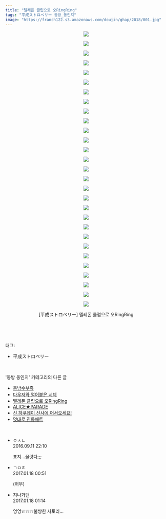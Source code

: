 ```yaml
---
title: "텔레폰 클럽으로 오RingRing"
tags: "平成ストロベリー 동방_동인지"
image: "https://franch122.s3.amazonaws.com/doujin/ghap/2018/001.jpg"
---
```

<div class="article">
<p style="text-align: center; clear: none; float: none;"><img src="{{ site.imgserver4 }}/ghap/2018/001.jpg"/></p>
<p style="text-align: center; clear: none; float: none;"><img src="{{ site.imgserver4 }}/ghap/2018/002.jpg"/></p>
<p style="text-align: center; clear: none; float: none;"><img src="{{ site.imgserver4 }}/ghap/2018/003.jpg"/></p>
<p style="text-align: center; clear: none; float: none;"><img src="{{ site.imgserver4 }}/ghap/2018/004.jpg"/></p>
<p style="text-align: center; clear: none; float: none;"><img src="{{ site.imgserver4 }}/ghap/2018/005.jpg"/></p>
<p style="text-align: center; clear: none; float: none;"><img src="{{ site.imgserver4 }}/ghap/2018/006.jpg"/></p>
<p style="text-align: center; clear: none; float: none;"><img src="{{ site.imgserver4 }}/ghap/2018/007.jpg"/></p>
<p style="text-align: center; clear: none; float: none;"><img src="{{ site.imgserver4 }}/ghap/2018/008.jpg"/></p>
<p style="text-align: center; clear: none; float: none;"><img src="{{ site.imgserver4 }}/ghap/2018/009.jpg"/></p>
<p style="text-align: center; clear: none; float: none;"><img src="{{ site.imgserver4 }}/ghap/2018/010.jpg"/></p>
<p style="text-align: center; clear: none; float: none;"><img src="{{ site.imgserver4 }}/ghap/2018/011.jpg"/></p>
<p style="text-align: center; clear: none; float: none;"><img src="{{ site.imgserver4 }}/ghap/2018/012.jpg"/></p>
<p style="text-align: center; clear: none; float: none;"><img src="{{ site.imgserver4 }}/ghap/2018/013.jpg"/></p>
<p style="text-align: center; clear: none; float: none;"><img src="{{ site.imgserver4 }}/ghap/2018/014.jpg"/></p>
<p style="text-align: center; clear: none; float: none;"><img src="{{ site.imgserver4 }}/ghap/2018/015.jpg"/></p>
<p style="text-align: center; clear: none; float: none;"><img src="{{ site.imgserver4 }}/ghap/2018/016.jpg"/></p>
<p style="text-align: center; clear: none; float: none;"><img src="{{ site.imgserver4 }}/ghap/2018/017.jpg"/></p>
<p style="text-align: center; clear: none; float: none;"><img src="{{ site.imgserver4 }}/ghap/2018/018.jpg"/></p>
<p style="text-align: center; clear: none; float: none;"><img src="{{ site.imgserver4 }}/ghap/2018/019.jpg"/></p>
<p style="text-align: center; clear: none; float: none;"><img src="{{ site.imgserver4 }}/ghap/2018/020.jpg"/></p>
<p style="text-align: center; clear: none; float: none;"><img src="{{ site.imgserver4 }}/ghap/2018/021.jpg"/></p>
<p style="text-align: center; clear: none; float: none;"><img src="{{ site.imgserver4 }}/ghap/2018/022.jpg"/></p>
<p style="text-align: center; clear: none; float: none;"><img src="{{ site.imgserver4 }}/ghap/2018/023.jpg"/></p>
<p style="text-align: center; clear: none; float: none;"><img src="{{ site.imgserver4 }}/ghap/2018/024.jpg"/></p>
<p style="text-align: center; clear: none; float: none;"><img src="{{ site.imgserver4 }}/ghap/2018/025.jpg"/></p>
<p style="text-align: center; clear: none; float: none;"><img src="{{ site.imgserver4 }}/ghap/2018/026.jpg"/></p>
<p style="text-align: center; clear: none; float: none;"><img src="{{ site.imgserver4 }}/ghap/2018/027.jpg"/></p>
<p style="text-align: center; clear: none; float: none;"><img src="{{ site.imgserver4 }}/ghap/2018/028.jpg"/></p>
<p style="text-align: center; clear: none; float: none;"><img src="{{ site.imgserver4 }}/ghap/2018/029.jpg"/></p>
<p style="text-align: center; clear: none; float: none;">[平成ストロベリー] 텔레폰 클럽으로 오RingRing</p>
<p><br/></p>
</div><br/>
<div class="tagTrail">
<p>태그: </p>
<ul>
<li>平成ストロベリー</li>
</ul>
</div><br/>
<div class="another">
<p>'동방 동인지' 카테고리의 다른 글</p>
<ul>
<li><a href="/ghap_2020">동방수부족</a></li>
<li><a href="/ghap_2019">다우저와 얼어붙은 시체</a></li>
<li><a href="/ghap_2018">텔레폰 클럽으로 오RingRing</a></li>
<li><a href="/ghap_2017">ALICE★PARADE</a></li>
<li><a href="/ghap_2016">신 하쿠레이 신사에 어서오세요!</a></li>
<li><a href="/ghap_2015">멋대로 진동배트</a></li>
</ul>
</div><br/>
<div class="cb_module cb_fluid">
<div class="cb_wrt cb_profile">
<div class="comment">
<ul>
<li class="cb_thumb_off" id="comment14803983">
<div class="cb_comment_area">
<div class="cb_info_area">
<div class="cb_section">
<span class="cb_nick_name">ㅇㅅㄴ</span>
</div>
<div class="cb_section">
<span class="cb_date">2016.09.11 22:10 </span>
</div>
</div>
<div class="cb_dsc_comment">
<p class="cb_dsc">
											표지...꼴렷다;;;
										</p>
</div>
</div></li>
<li class="cb_thumb_off" id="comment14894261">
<div class="cb_comment_area">
<div class="cb_info_area">
<div class="cb_section">
<span class="cb_nick_name">ㄱㅁㅎ</span>
</div>
<div class="cb_section">
<span class="cb_date">2017.01.18 00:51 </span>
</div>
</div>
<div class="cb_dsc_comment">
<p class="cb_dsc">
											(허무)
										</p>
</div>
</div></li>
<li class="cb_thumb_off" id="comment14894270">
<div class="cb_comment_area">
<div class="cb_info_area">
<div class="cb_section">
<span class="cb_nick_name">지나가던</span>
</div>
<div class="cb_section">
<span class="cb_date">2017.01.18 01:14 </span>
</div>
</div>
<div class="cb_dsc_comment">
<p class="cb_dsc">
											엉엉ㅠㅠㅠ불쌍한 사토리...
										</p>
</div>
</div></li>
</ul>
</div>
</div><!-- commentList close -->
</div><br/>
